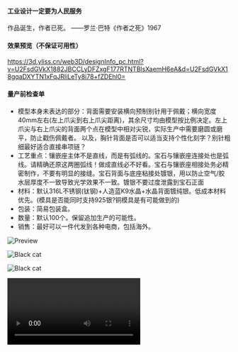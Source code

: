 #### 工业设计一定要为人民服务

作品诞生，作者已死。  ——罗兰·巴特《作者之死》1967

#### 效果预览（不保证可用性）

https://3d.yliss.cn/web3D/designInfo_pc.html?v=U2FsdGVkX1882JBCCLyDFZxgF177RTNTBlsXaemH6eA&d=U2FsdGVkX18gqaDXYTN1xFqJRliLeTy8i78+fZDEhl0=

#### 量产前检查单

- 模型本身未表达的部分：背面需要安装横向预制别针用于佩戴；横向宽度40mm左右(左上爪尖到右上爪尖距离)，其余尺寸均由模型按比例决定。左上爪尖与右上爪尖的背面两个点在模型中相对尖锐，实际生产中需要磨圆或磨平，防止戳伤佩戴者。
以及，胸针背面是否可以适当支持个性化刻字？别针粗细最好适合直接串项链？
- 工艺重点：镶嵌座主体不是直线，而是有弧线的。宝石与镶嵌座连接处也是弧线。请精确还原这两圈弧线！做成直线必不好看。宝石与镶嵌座相接处务必精密制作，不要有明显的接缝。宝石背面与底座粘接处镀银，用以防止空气/胶水层厚度不一致导致光学效果不一致。镀银不要过度泄露到宝石正面
- 材料：默认316L不锈钢(钛钢)+人造蓝K9水晶+水晶背面镀纯银。低成本材料优先。(模具是否能同时支持925银?铜模具是有可能做到的)
- 包装：简易包装盒。
- 数量：默认100个。保留追加生产的可能性。
- 销售：最好可以一件代发到各种电商，包括海外。

![Preview](camera_shots/QQ图片20230208155813.jpg)

![Black cat](camera_shots/QQ图片20230228144230.jpg)

![Black cat](camera_shots/QQ图片20230228144238.jpg)

![Preview video](camera_shots/QQ视频20230208155847.mp4)